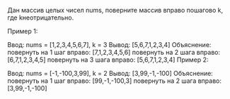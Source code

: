 Дан массив целых чисел nums, поверните массив вправо пошагово k, где kнеотрицательно.

Пример 1:

Ввод: nums = [1,2,3,4,5,6,7], k = 3
Вывод: [5,6,7,1,2,3,4]
Объяснение:
повернуть на 1 шаг вправо: [7,1,2,3,4,5,6]
повернуть на 2 шага вправо: [6,7,1,2,3,4,5]
повернуть на 3 шага вправо: [5,6,7,1,2,3,4]
Пример 2:

Ввод: nums = [-1,-100,3,99], k = 2
Вывод: [3,99,-1,-100]
Объяснение: 
повернуть на 1 шаг вправо: [99,-1,-100,3]
повернуть на 2 шага вправо: [3,99,-1,-100]

